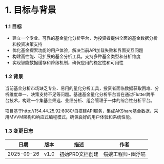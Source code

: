 # 1. 目标与背景

### 1.1 目标
- 建立一个专业、可靠的基金量化分析平台，为投资者提供全面的基金数据分析和投资决策支持
- 优化基金探索功能的用户体验，解决当前API加载失败和界面交互问题
- 构建高性能、可扩展的基金分析工具，支持多种基金类型和分析维度
- 实现智能数据缓存和降级机制，确保应用的稳定性和可用性

### 1.2 背景
当前基金分析市场缺乏专业、易用的量化分析工具，投资者面临数据获取困难、分析维度单一、决策支持不足等问题。基速基金量化分析平台旨在通过Flutter跨平台技术，构建一个集基金筛选、业绩分析、组合管理于一体的综合性分析平台。

项目基于http://154.44.25.92:8080/自搭建API服务，集成AKShare基金数据，采用MVVM架构和响应式编程模式，确保良好的用户体验和系统性能。

### 1.3 变更日志

| 日期 | 版本 | 描述 | 作者 |
|------|------|------|------|
| 2025-09-26 | v1.0 | 初始PRD文档创建 | 猫娘工程师-幽浮喵 |
